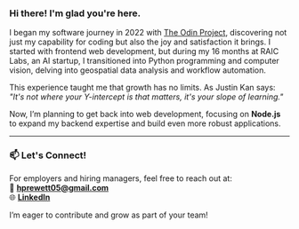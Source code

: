 ### Hi there! I'm glad you're here.

I began my software journey in 2022 with [The Odin Project](https://www.theodinproject.com/), discovering not just my capability for coding but also the joy and satisfaction it brings. I started with frontend web development, but during my 16 months at RAIC Labs, an AI startup, I transitioned into Python programming and computer vision, delving into geospatial data analysis and workflow automation.

This experience taught me that growth has no limits. As Justin Kan says:  
*"It's not where your Y-intercept is that matters, it's your slope of learning."*

Now, I’m planning to get back into web development, focusing on **Node.js** to expand my backend expertise and build even more robust applications.

---

### 📫 Let's Connect!
For employers and hiring managers, feel free to reach out at:  
📧 **[hprewett05@gmail.com](mailto:hprewett05@gmail.com)**  
🌐 **[LinkedIn](https://www.linkedin.com/in/harrison-prewett-b676b823a/)**  

I’m eager to contribute and grow as part of your team!



<!---
hurr-son/hurr-son is a ✨ special ✨ repository because its `README.md` (this file) appears on your GitHub profile.
You can click the Preview link to take a look at your changes.
--->
